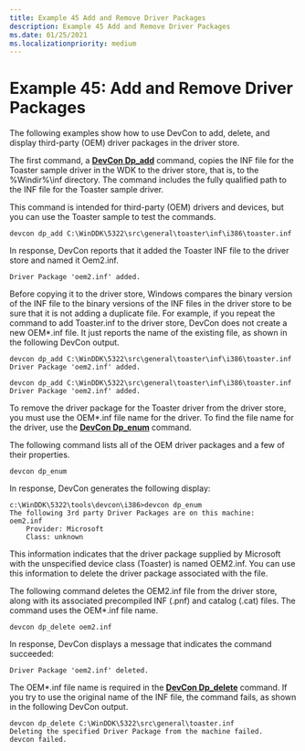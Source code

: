 ```yaml
---
title: Example 45 Add and Remove Driver Packages
description: Example 45 Add and Remove Driver Packages
ms.date: 01/25/2021
ms.localizationpriority: medium
---
```


# Example 45: Add and Remove Driver Packages


The following examples show how to use DevCon to add, delete, and display third-party (OEM) driver packages in the driver store.

The first command, a [**DevCon Dp\_add**](devcon-dp-add.md) command, copies the INF file for the Toaster sample driver in the WDK to the driver store, that is, to the %Windir%\\inf directory. The command includes the fully qualified path to the INF file for the Toaster sample driver.

This command is intended for third-party (OEM) drivers and devices, but you can use the Toaster sample to test the commands.

```
devcon dp_add C:\WinDDK\5322\src\general\toaster\inf\i386\toaster.inf
```

In response, DevCon reports that it added the Toaster INF file to the driver store and named it Oem2.inf.

```
Driver Package 'oem2.inf' added.
```

Before copying it to the driver store, Windows compares the binary version of the INF file to the binary versions of the INF files in the driver store to be sure that it is not adding a duplicate file. For example, if you repeat the command to add Toaster.inf to the driver store, DevCon does not create a new OEM\*.inf file. It just reports the name of the existing file, as shown in the following DevCon output.

```
devcon dp_add C:\WinDDK\5322\src\general\toaster\inf\i386\toaster.inf
Driver Package 'oem2.inf' added.

devcon dp_add C:\WinDDK\5322\src\general\toaster\inf\i386\toaster.inf
Driver Package 'oem2.inf' added.
```

To remove the driver package for the Toaster driver from the driver store, you must use the OEM\*.inf file name for the driver. To find the file name for the driver, use the [**DevCon Dp\_enum**](devcon-dp-enum.md) command.

The following command lists all of the OEM driver packages and a few of their properties.

```
devcon dp_enum
```

In response, DevCon generates the following display:

```
c:\WinDDK\5322\tools\devcon\i386>devcon dp_enum
The following 3rd party Driver Packages are on this machine:
oem2.inf
    Provider: Microsoft
    Class: unknown
```

This information indicates that the driver package supplied by Microsoft with the unspecified device class (Toaster) is named OEM2.inf. You can use this information to delete the driver package associated with the file.

The following command deletes the OEM2.inf file from the driver store, along with its associated precompiled INF (.pnf) and catalog (.cat) files. The command uses the OEM\*.inf file name.

```
devcon dp_delete oem2.inf
```

In response, DevCon displays a message that indicates the command succeeded:

```
Driver Package 'oem2.inf' deleted.
```

The OEM\*.inf file name is required in the [**DevCon Dp\_delete**](devcon-dp-delete.md) command. If you try to use the original name of the INF file, the command fails, as shown in the following DevCon output.

```
devcon dp_delete C:\WinDDK\5322\src\general\toaster.inf
Deleting the specified Driver Package from the machine failed.
devcon failed.
```

 

 





